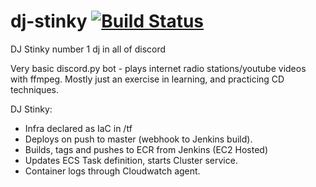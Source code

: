 # dj-stinky     [![Build Status](http://ec2-3-8-139-22.eu-west-2.compute.amazonaws.com/buildStatus/icon?job=DJ+Stinky)](http://ec2-3-8-139-22.eu-west-2.compute.amazonaws.com/job/DJ%20Stinky/)
DJ Stinky number 1 dj in all of discord

Very basic discord.py bot - plays internet radio stations/youtube videos with ffmpeg.
Mostly just an exercise in learning, and practicing CD techniques.  

DJ Stinky:
- Infra declared as IaC in /tf
- Deploys on push to master (webhook to Jenkins build).
- Builds, tags and pushes to ECR from Jenkins (EC2 Hosted) 
- Updates ECS Task definition, starts Cluster service.
- Container logs through Cloudwatch agent.

